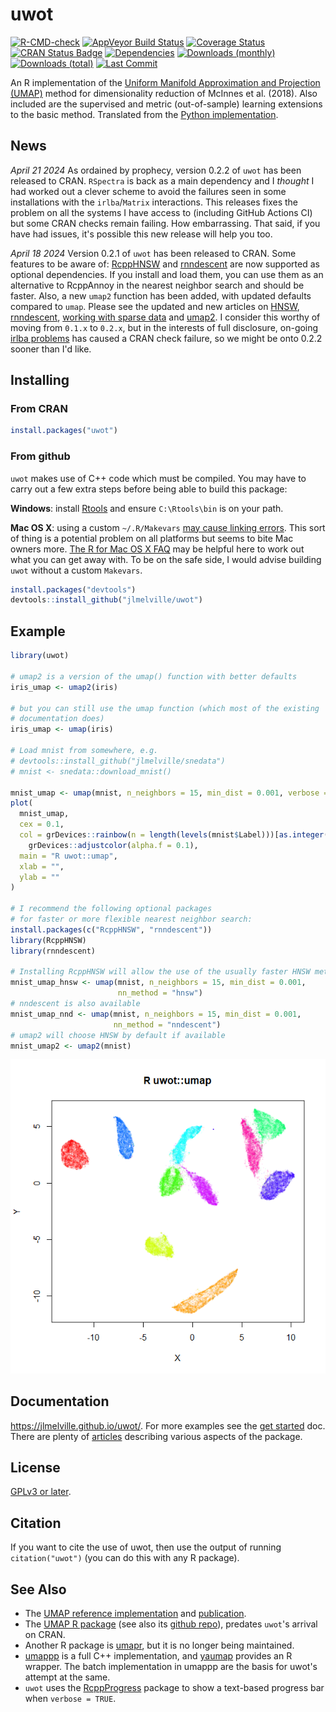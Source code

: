 # uwot
<!-- badges: start -->
[![R-CMD-check](https://github.com/jlmelville/uwot/workflows/R-CMD-check/badge.svg)](https://github.com/jlmelville/uwot/actions)
[![AppVeyor Build Status](https://ci.appveyor.com/api/projects/status/github/jlmelville/uwot?branch=master&svg=true)](https://ci.appveyor.com/project/jlmelville/uwot)
[![Coverage Status](https://img.shields.io/codecov/c/github/jlmelville/uwot/master.svg)](https://app.codecov.io/github/jlmelville/uwot?branch=master)
[![CRAN Status Badge](https://www.r-pkg.org/badges/version/uwot)](https://cran.r-project.org/package=uwot)
[![Dependencies](https://tinyverse.netlify.app/badge/uwot)](https://cran.r-project.org/package=uwot)
[![Downloads (monthly)](https://cranlogs.r-pkg.org/badges/uwot?color=brightgreen)](https://www.r-pkg.org/pkg/uwot)
[![Downloads (total)](https://cranlogs.r-pkg.org/badges/grand-total/uwot?color=brightgreen)](https://www.r-pkg.org/pkg/uwot)
[![Last Commit](https://img.shields.io/github/last-commit/jlmelville/uwot)](https://github.com/jlmelville/uwot)
<!-- badges: end -->

An R implementation of the
[Uniform Manifold Approximation and Projection (UMAP)](https://arxiv.org/abs/1802.03426)
method for dimensionality reduction of McInnes et al. (2018). Also included are
the supervised and metric (out-of-sample) learning extensions to the basic
method. Translated from the
[Python implementation](https://github.com/lmcinnes/umap).

## News

*April 21 2024* As ordained by prophecy, version 0.2.2 of `uwot` has been
released to CRAN. `RSpectra` is back as a main dependency and I *thought* I had
worked out a clever scheme to avoid the failures seen in some installations with
the `irlba`/`Matrix` interactions. This releases fixes the problem on all the
systems I have access to (including GitHub Actions CI) but some CRAN checks
remain failing. How embarrassing. That said, if you have had issues, it's
possible this new release will help you too.

*April 18 2024* Version 0.2.1 of `uwot` has been released to CRAN. Some features 
to be aware of: [RcppHNSW](https://cran.r-project.org/package=rnndescent) and
[rnndescent](https://cran.r-project.org/package=rnndescent) are now supported as
optional dependencies. If you install and load them, you can use them as an
alternative to RcppAnnoy in the nearest neighbor search and should be faster.
Also, a new `umap2` function has been added, with updated defaults compared to
`umap`. Please see the updated and new articles on
[HNSW](https://jlmelville.github.io/uwot/articles/hnsw-umap.html), 
[rnndescent](https://jlmelville.github.io/uwot/articles/rnndescent-umap.html),
[working with sparse data](https://jlmelville.github.io/uwot/articles/sparse-data-example.html)
and [umap2](https://jlmelville.github.io/uwot/articles/umap2.html). I consider
this worthy of moving from `0.1.x` to `0.2.x`, but in the interests of full
disclosure, on-going
[irlba problems](https://github.com/jlmelville/uwot/issues/115) has caused a
CRAN check failure, so we might be onto 0.2.2 sooner than I'd like.

## Installing

### From CRAN

```R
install.packages("uwot")
```

### From github

`uwot` makes use of C++ code which must be compiled. You may have to carry out
a few extra steps before being able to build this package:

**Windows**: install
[Rtools](https://cran.r-project.org/bin/windows/Rtools/) and ensure
`C:\Rtools\bin` is on your path.

**Mac OS X**: using a custom `~/.R/Makevars`
[may cause linking errors](https://github.com/jlmelville/uwot/issues/1).
This sort of thing is a potential problem on all platforms but seems to bite
Mac owners more.
[The R for Mac OS X FAQ](https://cran.r-project.org/bin/macosx/RMacOSX-FAQ.html#Installation-of-source-packages)
may be helpful here to work out what you can get away with. To be on the safe
side, I would advise building `uwot` without a custom `Makevars`.

```R
install.packages("devtools")
devtools::install_github("jlmelville/uwot")
```

## Example

```R
library(uwot)

# umap2 is a version of the umap() function with better defaults
iris_umap <- umap2(iris)

# but you can still use the umap function (which most of the existing 
# documentation does)
iris_umap <- umap(iris)

# Load mnist from somewhere, e.g.
# devtools::install_github("jlmelville/snedata")
# mnist <- snedata::download_mnist()

mnist_umap <- umap(mnist, n_neighbors = 15, min_dist = 0.001, verbose = TRUE)
plot(
  mnist_umap,
  cex = 0.1,
  col = grDevices::rainbow(n = length(levels(mnist$Label)))[as.integer(mnist$Label)] |>
    grDevices::adjustcolor(alpha.f = 0.1),
  main = "R uwot::umap",
  xlab = "",
  ylab = ""
)

# I recommend the following optional packages
# for faster or more flexible nearest neighbor search:
install.packages(c("RcppHNSW", "rnndescent"))
library(RcppHNSW)
library(rnndescent)

# Installing RcppHNSW will allow the use of the usually faster HNSW method:
mnist_umap_hnsw <- umap(mnist, n_neighbors = 15, min_dist = 0.001, 
                        nn_method = "hnsw")
# nndescent is also available
mnist_umap_nnd <- umap(mnist, n_neighbors = 15, min_dist = 0.001, 
                       nn_method = "nndescent")
# umap2 will choose HNSW by default if available
mnist_umap2 <- umap2(mnist)
```

![MNIST UMAP](man/figures/mnist-r.png)

## Documentation

<https://jlmelville.github.io/uwot/>. For more examples see the 
[get started](https://jlmelville.github.io/uwot/articles/uwot.html) doc.
There are plenty of [articles](https://jlmelville.github.io/uwot/articles/index.html)
describing various aspects of the package.

## License

[GPLv3 or later](https://www.gnu.org/licenses/gpl-3.0.txt).

## Citation

If you want to cite the use of uwot, then use the output of running 
`citation("uwot")` (you can do this with any R package).

## See Also

* The [UMAP reference implementation](https://github.com/lmcinnes/umap) and
[publication](https://arxiv.org/abs/1802.03426).
* The [UMAP R package](https://cran.r-project.org/package=umap)
(see also its [github repo](https://github.com/tkonopka/umap)), predates
`uwot`'s arrival on CRAN.
* Another R package is [umapr](https://github.com/ropensci-archive/umapr), but
it is no longer being maintained.
* [umappp](https://github.com/LTLA/umappp) is a full C++ implementation, and
[yaumap](https://github.com/LTLA/yaumap) provides an R wrapper. The batch
implementation in umappp are the basis for uwot's attempt at the same.
* `uwot` uses the [RcppProgress](https://cran.r-project.org/package=RcppProgress)
package to show a text-based progress bar when `verbose = TRUE`.
